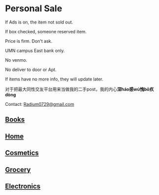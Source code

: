 # Personal Sale

If Ads is on, the item not sold out. 

If box checked, someone reserved item.

Price is firm. Don't ask. 

UMN campus East bank only. 

No venmo. 

No deliver to door or Apt. 

If items have no more info, they will update later. 

对于把最大同性交友平台用来当做我的二手post，我的内心**深háo感wú愧bō疚dòng**

Contact: <Radium0729@gmail.com>

## [Books](https://github.com/radium0729/Personal-Sale/blob/master/Books.md)

## [Home](https://github.com/radium0729/Personal-Sale/blob/master/Home.md)

## [Cosmetics](https://github.com/radium0729/Personal-Sale/blob/master/Cosmetics.md)

## [Grocery](https://github.com/radium0729/Personal-Sale/blob/master/Grocery.md)

## [Electronics](https://github.com/radium0729/Personal-Sale/blob/master/Electronics.md)
